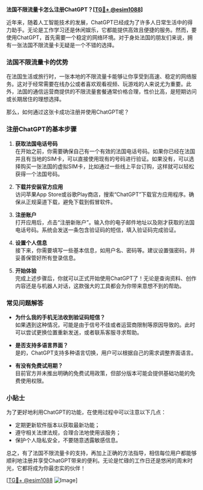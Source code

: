 **法国不限流量卡怎么注册ChatGPT？[[TG💪+ @esim1088](https://t.me/s/esim1088)]**

近年来，随着人工智能技术的发展，ChatGPT已经成为了许多人日常生活中的得力助手。无论是工作学习还是休闲娱乐，它都能提供高效且便捷的服务。然而，要使用ChatGPT，首先需要一个稳定的网络环境。对于身处法国的朋友们来说，拥有一张法国不限流量卡无疑是一个不错的选择。

### 法国不限流量卡的优势

在法国生活或旅行时，一张本地的不限流量卡能够让你享受到高速、稳定的网络服务。这对于经常需要在线办公或者喜欢观看视频、玩游戏的人来说尤为重要。此外，法国的通信运营商提供的不限流量套餐通常价格合理，性价比高，是短期访问或长期居住的理想选择。

那么，如何通过这张卡成功注册并使用ChatGPT呢？

### 注册ChatGPT的基本步骤

1. **获取法国电话号码**  
   在开始之前，你需要确保自己有一个有效的法国电话号码。如果你已经在法国并且有当地的SIM卡，可以直接使用现有的号码进行验证。如果没有，可以选择购买一张法国的虚拟SIM卡，比如通过一些线上平台订购，这样就可以轻松获得一个法国号码。

2. **下载并安装官方应用**  
   访问苹果App Store或谷歌Play商店，搜索“ChatGPT”下载官方应用程序。确保从正规渠道下载，避免下载到假冒软件。

3. **注册账户**  
   打开应用后，点击“注册新账户”。输入你的电子邮件地址以及刚才获取的法国电话号码。系统会发送一条包含验证码的短信，填入验证码完成验证。

4. **设置个人信息**  
   接下来，你需要填写一些基本信息，如用户名、密码等。建议设置强密码，并妥善保管好所有登录信息。

5. **开始体验**  
   完成上述步骤后，你就可以正式开始使用ChatGPT了！无论是查询资料、创作内容还是与机器人对话，这款强大的工具都会为你带来意想不到的帮助。

### 常见问题解答

- **为什么我的手机无法收到验证码短信？**  
  如果遇到这种情况，可能是由于信号不佳或者运营商限制等原因导致的。此时可以尝试更换位置重新发送，或者联系客服寻求帮助。

- **是否支持多语言界面？**  
  是的，ChatGPT支持多种语言切换，用户可以根据自己的需求调整界面语言。

- **有没有免费试用期？**  
  目前官方并未推出明确的免费试用政策，但部分版本可能会提供基础功能的免费使用权限。

### 小贴士

为了更好地利用ChatGPT的功能，在使用过程中可以注意以下几点：  
- 定期更新软件版本以获取最新功能；  
- 遵守相关法律法规，合理合法地使用该服务；  
- 保护个人隐私安全，不要随意透露敏感信息。

总之，有了法国不限流量卡的支持，再加上正确的方法指导，相信每位用户都能够顺利地注册并享受ChatGPT带来的便利。无论是忙碌的工作日还是悠闲的周末时光，它都将成为你最忠实的伙伴！

[[TG💪+ @esim1088](https://t.me/s/esim1088) ![Image](https://i.postimg.cc/4NQfJmqS/Snipaste-2025-05-13-00-14-12.png)]